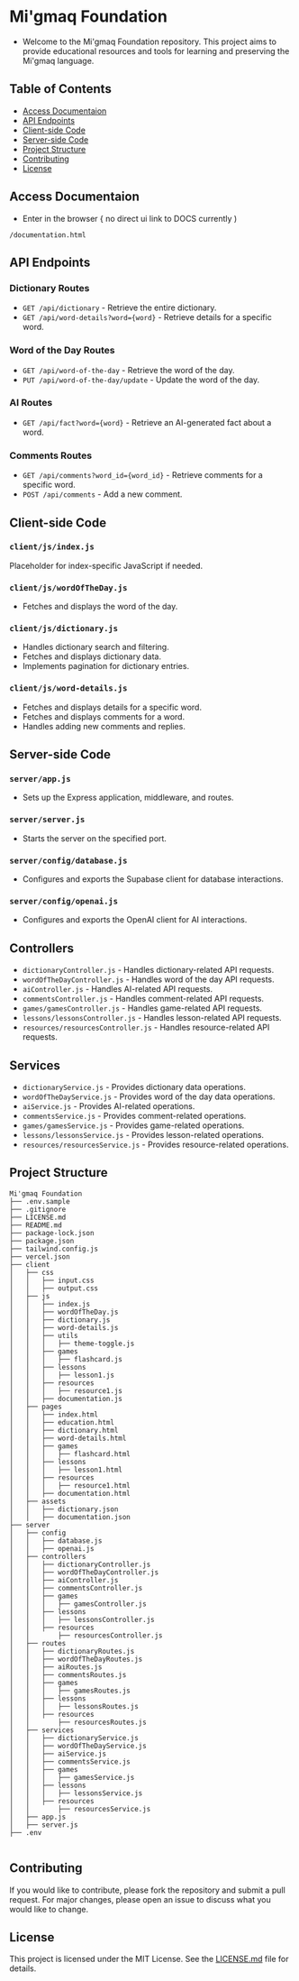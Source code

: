 
# Mi'gmaq Foundation

- Welcome to the Mi'gmaq Foundation repository. This project aims to provide educational resources and tools for learning and preserving the Mi'gmaq language.

## Table of Contents


- [Access Documentaion](#access-documentaion)
- [API Endpoints](#api-endpoints)
- [Client-side Code](#client-side-code)
- [Server-side Code](#server-side-code)
- [Project Structure](#project-structure)
- [Contributing](#contributing)
- [License](#license)


## Access Documentaion

- Enter in the browser { no direct ui link to DOCS currently ) 

``` /documentation.html  ```

## API Endpoints

### Dictionary Routes

- `GET /api/dictionary` - Retrieve the entire dictionary.
- `GET /api/word-details?word={word}` - Retrieve details for a specific word.

### Word of the Day Routes

- `GET /api/word-of-the-day` - Retrieve the word of the day.
- `PUT /api/word-of-the-day/update` - Update the word of the day.

### AI Routes

- `GET /api/fact?word={word}` - Retrieve an AI-generated fact about a word.

### Comments Routes

- `GET /api/comments?word_id={word_id}` - Retrieve comments for a specific word.
- `POST /api/comments` - Add a new comment.

## Client-side Code

### `client/js/index.js`

Placeholder for index-specific JavaScript if needed.

### `client/js/wordOfTheDay.js`

- Fetches and displays the word of the day.

### `client/js/dictionary.js`

- Handles dictionary search and filtering.
- Fetches and displays dictionary data.
- Implements pagination for dictionary entries.

### `client/js/word-details.js`

- Fetches and displays details for a specific word.
- Fetches and displays comments for a word.
- Handles adding new comments and replies.

## Server-side Code

### `server/app.js`

- Sets up the Express application, middleware, and routes.

### `server/server.js`

- Starts the server on the specified port.

### `server/config/database.js`

- Configures and exports the Supabase client for database interactions.

### `server/config/openai.js`

- Configures and exports the OpenAI client for AI interactions.

## Controllers

- `dictionaryController.js` - Handles dictionary-related API requests.
- `wordOfTheDayController.js` - Handles word of the day API requests.
- `aiController.js` - Handles AI-related API requests.
- `commentsController.js` - Handles comment-related API requests.
- `games/gamesController.js` - Handles game-related API requests.
- `lessons/lessonsController.js` - Handles lesson-related API requests.
- `resources/resourcesController.js` - Handles resource-related API requests.

## Services

- `dictionaryService.js` - Provides dictionary data operations.
- `wordOfTheDayService.js` - Provides word of the day data operations.
- `aiService.js` - Provides AI-related operations.
- `commentsService.js` - Provides comment-related operations.
- `games/gamesService.js` - Provides game-related operations.
- `lessons/lessonsService.js` - Provides lesson-related operations.
- `resources/resourcesService.js` - Provides resource-related operations.

## Project Structure

```
Mi'gmaq Foundation
├── .env.sample
├── .gitignore
├── LICENSE.md
├── README.md
├── package-lock.json
├── package.json
├── tailwind.config.js
├── vercel.json
├── client
│   ├── css
│   │   ├── input.css
│   │   ├── output.css
│   ├── js
│   │   ├── index.js
│   │   ├── wordOfTheDay.js
│   │   ├── dictionary.js
│   │   ├── word-details.js
│   │   ├── utils
│   │   │   ├── theme-toggle.js
│   │   ├── games
│   │   │   ├── flashcard.js
│   │   ├── lessons
│   │   │   ├── lesson1.js
│   │   ├── resources
│   │   │   ├── resource1.js
│   │   ├── documentation.js
│   ├── pages
│   │   ├── index.html
│   │   ├── education.html
│   │   ├── dictionary.html
│   │   ├── word-details.html
│   │   ├── games
│   │   │   ├── flashcard.html
│   │   ├── lessons
│   │   │   ├── lesson1.html
│   │   ├── resources
│   │   │   ├── resource1.html
│   │   ├── documentation.html
│   ├── assets
│   │   ├── dictionary.json
│   │   ├── documentation.json
├── server
│   ├── config
│   │   ├── database.js
│   │   ├── openai.js
│   ├── controllers
│   │   ├── dictionaryController.js
│   │   ├── wordOfTheDayController.js
│   │   ├── aiController.js
│   │   ├── commentsController.js
│   │   ├── games
│   │   │   ├── gamesController.js
│   │   ├── lessons
│   │   │   ├── lessonsController.js
│   │   ├── resources
│   │       ├── resourcesController.js
│   ├── routes
│   │   ├── dictionaryRoutes.js
│   │   ├── wordOfTheDayRoutes.js
│   │   ├── aiRoutes.js
│   │   ├── commentsRoutes.js
│   │   ├── games
│   │   │   ├── gamesRoutes.js
│   │   ├── lessons
│   │   │   ├── lessonsRoutes.js
│   │   ├── resources
│   │       ├── resourcesRoutes.js
│   ├── services
│   │   ├── dictionaryService.js
│   │   ├── wordOfTheDayService.js
│   │   ├── aiService.js
│   │   ├── commentsService.js
│   │   ├── games
│   │   │   ├── gamesService.js
│   │   ├── lessons
│   │   │   ├── lessonsService.js
│   │   ├── resources
│   │       ├── resourcesService.js
│   ├── app.js
│   ├── server.js
├── .env


```

## Contributing

If you would like to contribute, please fork the repository and submit a pull request. For major changes, please open an issue to discuss what you would like to change.

## License

This project is licensed under the MIT License. See the [LICENSE.md](LICENSE.md) file for details.
